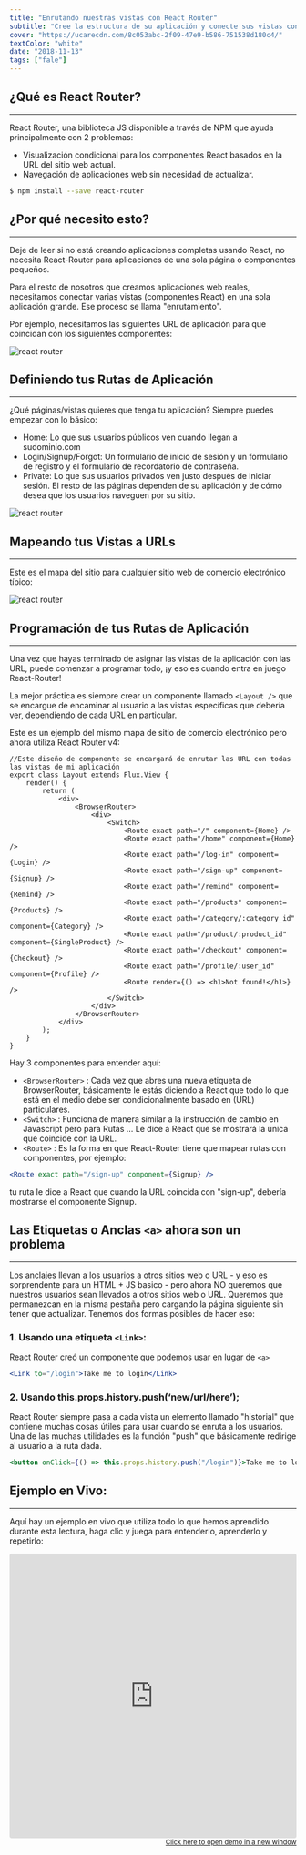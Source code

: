 ```yaml
---
title: "Enrutando nuestras vistas con React Router"
subtitle: "Cree la estructura de su aplicación y conecte sus vistas con React Router"
cover: "https://ucarecdn.com/8c053abc-2f09-47e9-b586-751538d180c4/"
textColor: "white"
date: "2018-11-13"
tags: ["fale"]
---
```


## ¿Qué es React Router?
***

React Router, una biblioteca JS disponible a través de NPM que ayuda principalmente con 2 problemas:

+ Visualización condicional para los componentes React basados en la URL del sitio web actual.
+ Navegación de aplicaciones web sin necesidad de actualizar.

```bash
$ npm install --save react-router
```

## ¿Por qué necesito esto?
***

Deje de leer si no está creando aplicaciones completas usando React, no necesita React-Router para aplicaciones de una sola página o componentes pequeños.

Para el resto de nosotros que creamos aplicaciones web reales, necesitamos conectar varias vistas (componentes React) en una sola aplicación grande. Ese proceso se llama "enrutamiento".

Por ejemplo, necesitamos las siguientes URL de aplicación para que coincidan con los siguientes componentes:

![react router](https://ucarecdn.com/6fd2b44b-598b-4ddb-85ba-9c32b086127f/-/resize/800x/)


## Definiendo tus Rutas de Aplicación
***

¿Qué páginas/vistas quieres que tenga tu aplicación? Siempre puedes empezar con lo básico:

+ Home: Lo que sus usuarios públicos ven cuando llegan a sudominio.com
+ Login/Signup/Forgot: Un formulario de inicio de sesión y un formulario de registro y el formulario de recordatorio de contraseña.
+ Private: Lo que sus usuarios privados ven justo después de iniciar sesión.
El resto de las páginas dependen de su aplicación y de cómo desea que los usuarios naveguen por su sitio.

![react router](https://ucarecdn.com/205cd2de-dfae-4712-a5e4-1c922994e60d/-/resize/700x/)

## Mapeando tus Vistas a URLs
***

Este es el mapa del sitio para cualquier sitio web de comercio electrónico típico:


![react router](https://ucarecdn.com/9021be43-57ae-4667-8c1a-435b8521ce59/-/resize/600x/)

## Programación de tus Rutas de Aplicación
***

Una vez que hayas terminado de asignar las vistas de la aplicación con las URL, puede comenzar a programar todo, ¡y eso es cuando entra en juego React-Router!

La mejor práctica es siempre crear un componente llamado `<Layout />` que se encargue de encaminar al usuario a las vistas específicas que debería ver, dependiendo de cada URL en particular.

Este es un ejemplo del mismo mapa de sitio de comercio electrónico pero ahora utiliza React Router v4:

```jsx{numberLines: true}
//Este diseño de componente se encargará de enrutar las URL con todas las vistas de mi aplicación
export class Layout extends Flux.View {
    render() {
        return (
            <div>
                <BrowserRouter>
                    <div>
                        <Switch>
                            <Route exact path="/" component={Home} />
                            <Route exact path="/home" component={Home} />
                            <Route exact path="/log-in" component={Login} />
                            <Route exact path="/sign-up" component={Signup} />
                            <Route exact path="/remind" component={Remind} />
                            <Route exact path="/products" component={Products} />
                            <Route exact path="/category/:category_id" component={Category} />
                            <Route exact path="/product/:product_id" component={SingleProduct} />
                            <Route exact path="/checkout" component={Checkout} />
                            <Route exact path="/profile/:user_id" component={Profile} />
                            <Route render={() => <h1>Not found!</h1>} />
                        </Switch>
                    </div>
                </BrowserRouter>
            </div>
        );
    }
}
```

Hay 3 componentes para entender aquí:

+ `<BrowserRouter>` : Cada vez que abres una nueva etiqueta de BrowserRouter, básicamente le estás diciendo a React que todo lo que está en el medio debe ser condicionalmente basado en <Routes> (URL) particulares.
+ `<Switch>` : Funciona de manera similar a la instrucción de cambio en Javascript pero para Rutas ... Le dice a React que se mostrará la única <Ruta> que coincide con la URL.
+ `<Route>` : Es la forma en que React-Router tiene que mapear rutas con componentes, por ejemplo:

```jsx
<Route exact path="/sign-up" component={Signup} />
```

tu ruta le dice a React que cuando la URL coincida con "sign-up", debería mostrarse el componente Signup.

## Las Etiquetas o Anclas `<a>` ahora son un problema
***

Los anclajes llevan a los usuarios a otros sitios web o URL - y eso es sorprendente para un HTML + JS basico - pero ahora NO queremos que nuestros usuarios sean llevados a otros sitios web o URL. Queremos que permanezcan en la misma pestaña pero cargando la página siguiente sin tener que actualizar. Tenemos dos formas posibles de hacer eso:

### 1. Usando una etiqueta `<Link>`:

React Router creó un componente que podemos usar en lugar de `<a>`

```jsx
<Link to="/login">Take me to login</Link>
```

### 2. Usando this.props.history.push(‘new/url/here’);

React Router siempre pasa a cada vista un elemento llamado "historial" que contiene muchas cosas útiles para usar cuando se enruta a los usuarios. Una de las muchas utilidades es la función "push" que básicamente redirige al usuario a la ruta dada.

```jsx
<button onClick={() => this.props.history.push("/login")}>Take me to login</button>
```

## Ejemplo en Vivo:
***

Aquí hay un ejemplo en vivo que utiliza todo lo que hemos aprendido durante esta lectura, haga clic y juega para entenderlo, aprenderlo y repetirlo:

<iframe src="https://codesandbox.io/embed/0okp853rxn?autoresize=1&amp;module=%2Fsrc%2FLayout.jsx&amp;moduleview=1" style="width:100%; height:500px; border:0; border-radius: 4px; overflow:hidden;" sandbox="allow-modals allow-forms allow-popups allow-scripts allow-same-origin"></iframe>

<div align="right"><small><a href="https://codesandbox.io/embed/0okp853rxn?autoresize=1&amp;module=%2Fsrc%2FLayout.jsx&amp;moduleview=1">Click here to open demo in a new window</a></small></div>









